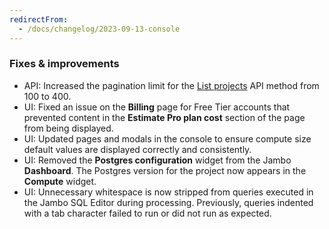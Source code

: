 ```yaml
---
redirectFrom:
  - /docs/changelog/2023-09-13-console
---
```


### Fixes & improvements

- API: Increased the pagination limit for the [List projects](https://api-docs.neon.tech/reference/listprojects) API method from 100 to 400.
- UI: Fixed an issue on the **Billing** page for Free Tier accounts that prevented content in the **Estimate Pro plan cost** section of the page from being displayed.
- UI: Updated pages and modals in the console to ensure compute size default values are displayed correctly and consistently.
- UI: Removed the **Postgres configuration** widget from the Jambo **Dashboard**. The Postgres version for the project now appears in the **Compute** widget.
- UI: Unnecessary whitespace is now stripped from queries executed in the Jambo SQL Editor during processing. Previously, queries indented with a tab character failed to run or did not run as expected.
